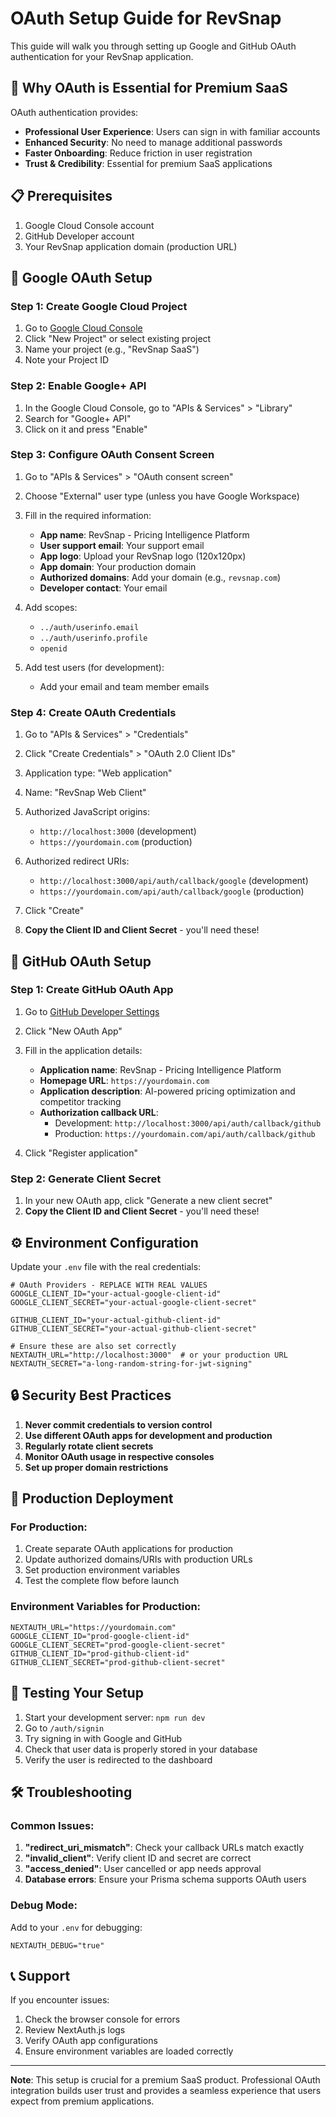 # OAuth Setup Guide for RevSnap

This guide will walk you through setting up Google and GitHub OAuth authentication for your RevSnap application.

## 🔐 Why OAuth is Essential for Premium SaaS

OAuth authentication provides:
- **Professional User Experience**: Users can sign in with familiar accounts
- **Enhanced Security**: No need to manage additional passwords
- **Faster Onboarding**: Reduce friction in user registration
- **Trust & Credibility**: Essential for premium SaaS applications

## 📋 Prerequisites

1. Google Cloud Console account
2. GitHub Developer account
3. Your RevSnap application domain (production URL)

## 🎯 Google OAuth Setup

### Step 1: Create Google Cloud Project

1. Go to [Google Cloud Console](https://console.cloud.google.com/)
2. Click "New Project" or select existing project
3. Name your project (e.g., "RevSnap SaaS")
4. Note your Project ID

### Step 2: Enable Google+ API

1. In the Google Cloud Console, go to "APIs & Services" > "Library"
2. Search for "Google+ API"
3. Click on it and press "Enable"

### Step 3: Configure OAuth Consent Screen

1. Go to "APIs & Services" > "OAuth consent screen"
2. Choose "External" user type (unless you have Google Workspace)
3. Fill in the required information:
   - **App name**: RevSnap - Pricing Intelligence Platform
   - **User support email**: Your support email
   - **App logo**: Upload your RevSnap logo (120x120px)
   - **App domain**: Your production domain
   - **Authorized domains**: Add your domain (e.g., `revsnap.com`)
   - **Developer contact**: Your email

4. Add scopes:
   - `../auth/userinfo.email`
   - `../auth/userinfo.profile`
   - `openid`

5. Add test users (for development):
   - Add your email and team member emails

### Step 4: Create OAuth Credentials

1. Go to "APIs & Services" > "Credentials"
2. Click "Create Credentials" > "OAuth 2.0 Client IDs"
3. Application type: "Web application"
4. Name: "RevSnap Web Client"
5. Authorized JavaScript origins:
   - `http://localhost:3000` (development)
   - `https://yourdomain.com` (production)
6. Authorized redirect URIs:
   - `http://localhost:3000/api/auth/callback/google` (development)
   - `https://yourdomain.com/api/auth/callback/google` (production)

7. Click "Create"
8. **Copy the Client ID and Client Secret** - you'll need these!

## 🐙 GitHub OAuth Setup

### Step 1: Create GitHub OAuth App

1. Go to [GitHub Developer Settings](https://github.com/settings/developers)
2. Click "New OAuth App"
3. Fill in the application details:
   - **Application name**: RevSnap - Pricing Intelligence Platform
   - **Homepage URL**: `https://yourdomain.com`
   - **Application description**: AI-powered pricing optimization and competitor tracking
   - **Authorization callback URL**: 
     - Development: `http://localhost:3000/api/auth/callback/github`
     - Production: `https://yourdomain.com/api/auth/callback/github`

4. Click "Register application"

### Step 2: Generate Client Secret

1. In your new OAuth app, click "Generate a new client secret"
2. **Copy the Client ID and Client Secret** - you'll need these!

## ⚙️ Environment Configuration

Update your `.env` file with the real credentials:

```env
# OAuth Providers - REPLACE WITH REAL VALUES
GOOGLE_CLIENT_ID="your-actual-google-client-id"
GOOGLE_CLIENT_SECRET="your-actual-google-client-secret"

GITHUB_CLIENT_ID="your-actual-github-client-id"
GITHUB_CLIENT_SECRET="your-actual-github-client-secret"

# Ensure these are also set correctly
NEXTAUTH_URL="http://localhost:3000"  # or your production URL
NEXTAUTH_SECRET="a-long-random-string-for-jwt-signing"
```

## 🔒 Security Best Practices

1. **Never commit credentials to version control**
2. **Use different OAuth apps for development and production**
3. **Regularly rotate client secrets**
4. **Monitor OAuth usage in respective consoles**
5. **Set up proper domain restrictions**

## 🚀 Production Deployment

### For Production:

1. Create separate OAuth applications for production
2. Update authorized domains/URIs with production URLs
3. Set production environment variables
4. Test the complete flow before launch

### Environment Variables for Production:

```env
NEXTAUTH_URL="https://yourdomain.com"
GOOGLE_CLIENT_ID="prod-google-client-id"
GOOGLE_CLIENT_SECRET="prod-google-client-secret"
GITHUB_CLIENT_ID="prod-github-client-id"
GITHUB_CLIENT_SECRET="prod-github-client-secret"
```

## 🧪 Testing Your Setup

1. Start your development server: `npm run dev`
2. Go to `/auth/signin`
3. Try signing in with Google and GitHub
4. Check that user data is properly stored in your database
5. Verify the user is redirected to the dashboard

## 🛠️ Troubleshooting

### Common Issues:

1. **"redirect_uri_mismatch"**: Check your callback URLs match exactly
2. **"invalid_client"**: Verify client ID and secret are correct
3. **"access_denied"**: User cancelled or app needs approval
4. **Database errors**: Ensure your Prisma schema supports OAuth users

### Debug Mode:

Add to your `.env` for debugging:
```env
NEXTAUTH_DEBUG="true"
```

## 📞 Support

If you encounter issues:
1. Check the browser console for errors
2. Review NextAuth.js logs
3. Verify OAuth app configurations
4. Ensure environment variables are loaded correctly

---

**Note**: This setup is crucial for a premium SaaS product. Professional OAuth integration builds user trust and provides a seamless experience that users expect from premium applications.